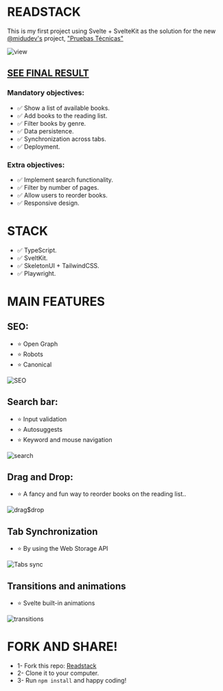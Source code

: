 # READSTACK

This is my first project using Svelte + SvelteKit as the solution for the new [@midudev's](https://github.com/midudev) project, ["Pruebas Técnicas"](https://pruebastecnicas.com/)

![view](https://i.postimg.cc/qqFVfbtD/Readstack.png)

## [SEE FINAL RESULT](https://readstack.vercel.app/)

### Mandatory objectives:

- ✅ Show a list of available books.
- ✅ Add books to the reading list.
- ✅ Filter books by genre.
- ✅ Data persistence.
- ✅ Synchronization across tabs.
- ✅ Deployment.

### Extra objectives:

- ✅ Implement search functionality.
- ✅ Filter by number of pages.
- ✅ Allow users to reorder books.
- ✅ Responsive design.

# STACK

- ✅ TypeScript.
- ✅ SveltKit.
- ✅ SkeletonUI + TailwindCSS.
- ✅ Playwright.

# MAIN FEATURES

## SEO:

- :star: Open Graph
- :star: Robots
- :star: Canonical

![SEO](https://i.postimg.cc/Y050zTGN/open-graph.png)

## Search bar:

- :star: Input validation
- :star: Autosuggests
- :star: Keyword and mouse navigation

![search](https://i.postimg.cc/3RdCWnfH/Search-bar.png)

## Drag and Drop:

- :star: A fancy and fun way to reorder books on the reading list..

![drag$drop](https://i.postimg.cc/cHhCySBx/drag-and-drop.png)

## Tab Synchronization

- :star: By using the Web Storage API

![Tabs sync](https://github.com/midudev/pruebas-tecnicas/assets/77062697/5d01c015-d79f-4c2c-8d9c-c785f8e06295)

## Transitions and animations

- :star: Svelte built-in animations

![transitions](https://github.com/midudev/pruebas-tecnicas/assets/77062697/16288a75-7cb3-4063-b95d-215031376ee0)

# FORK AND SHARE!

- 1- Fork this repo: [Readstack](https://github.com/maxiCalderonBuono/pruebas-tecnicas/tree/main/pruebas/01-reading-list/maxiCalderonBuono)
- 2- Clone it to your computer.
- 3- Run `npm install` and happy coding!
